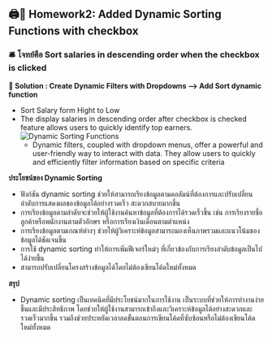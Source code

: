 ## 🖨🏡 Homework2: Added Dynamic Sorting Functions with checkbox
### 🛎 โจทย์คือ Sort salaries in descending order when the checkbox is clicked

**🍱 Solution : Create Dynamic Filters with Dropdowns --> Add Sort dynamic function**

- Sort Salary form Hight to Low
- The display salaries in descending order after checkbox is checked feature allows users to quickly identify top earners.
![Dynamic Sorting Functions](https://github.com/user-attachments/assets/e69b84f9-a055-4cf5-9afc-b6220cd2b695)
  - Dynamic filters, coupled with dropdown menus, offer a powerful and user-friendly way to interact with data. They allow users to quickly and efficiently filter information based on specific criteria

 **ประโยชน์ของ Dynamic Sorting** 
 - ฟังก์ชัน dynamic sorting ช่วยให้สามารถเรียงข้อมูลตามคอลัมน์ที่ต้องการและปรับเปลี่ยนลำดับการแสดงผลของข้อมูลได้อย่างรวดเร็ว สะดวกสบายมากขึ้น
 - การเรียงข้อมูลตามลำดับจะช่วยให้ผู้ใช้งานค้นหาข้อมูลที่ต้องการได้รวดเร็วขึ้น เช่น การเรียงรายชื่อลูกค้าหรือพนักงานตามตัวอักษร หรือการเรียงเงินเดือนตามตำแหน่ง
 - การเรียงข้อมูลตามเกณฑ์ต่างๆ ช่วยให้ผู้วิเคราะห์ข้อมูลสามารถมองเห็นภาพรวมและแนวโน้มของข้อมูลได้ชัดเจนขึ้น
 - การใช้ dynamic sorting ทำให้การเพิ่มฟีเจอร์ใหม่ๆ ที่เกี่ยวข้องกับการเรียงลำดับข้อมูลเป็นไปได้ง่ายขึ้น
 - สามารถปรับเปลี่ยนโครงสร้างข้อมูลได้โดยไม่ต้องเขียนโค้ดใหม่ทั้งหมด
   
  **สรุป**
- Dynamic sorting เป็นเทคนิคที่มีประโยชน์มากในการใช้งาน เป็นระบบที่ช่วยให้การทำงานง่ายขึ้นและมีประสิทธิภาพ โดยช่วยให้ผู้ใช้งานสามารถเข้าถึงและวิเคราะห์ข้อมูลได้อย่างสะดวกและรวดเร็วมากขึ้น รวมถึงช่วยประหยัดเวลาลดขั้นตอนการเขียนโค้ดที่ซับซ้อนหรือไม่ต้องเขียนโค้ดใหม่ทั้งหมด
    
